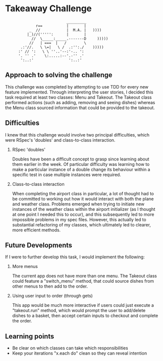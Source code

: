 Takeaway Challenge
==================
```
                            _________
              r==           |       |
           _  //            |  M.A. |   ))))
          |_)//(''''':      |       |
            //  \_____:_____.-------D     )))))
           //   | ===  |   /        \
       .:'//.   \ \=|   \ /  .:'':./    )))))
      :' // ':   \ \ ''..'--:'-.. ':
      '. '' .'    \:.....:--'.-'' .'
       ':..:'                ':..:'

 ```

Approach to solving the challenge
---------
This challenge was completed by attempting to use TDD for every new feature implemented. Through interpreting the user stories, I decided this task required at least two classes: Menu and Takeout. The Takeout class performed actions (such as adding, removing and seeing dishes) whereas the Menu class sourced information that could be provided to the takeout.

 
Difficulties
---------
I knew that this challenge would involve two principal difficulties, which were RSpec's 'doubles' and class-to-class interaction.

1. RSpec 'doubles'

   Doubles have been a difficult concept to grasp since learning about them earlier in the week. Of particular difficulty was learning how to make a particular instance of a double change its behaviour within a specific test in case multiple instances were required. 

2. Class-to-class interaction

   When completing the airport class in particular, a lot of thought had to be committed to working out how it would interact with both the plane and weather class. Problems emerged when trying to initiate new instances of the weather class within the airport initializer (as I thought at one point I needed this to occur), and this subsequently led to more impossible problems in my spec files. However, this actually led to substantial refactoring of my classes, which ultimately led to clearer, more efficient methods.

Future Developments
------------------
If I were to further develop this task, I would implement the following:

1. More menus
   
   The current app does not have more than one menu. The Takeout class could feature a "switch_menu" method, that could source dishes from other menus to then add to the order.

2. Using user input to order (through gets)
   
   This app would be much more interactive if users could just execute a "takeout.run" method, which would prompt the user to add/delete dishes to a basket, then accept certain inputs to checkout and complete the order.
   

Learning points
---------

  * Be clear on which classes can take which responsibilities
  * Keep your iterations "x.each do" clean so they can reveal intention